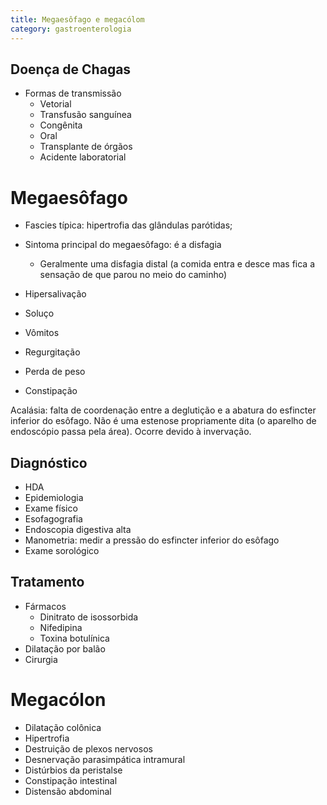 ```yaml
---
title: Megaesôfago e megacólom
category: gastroenterologia
---
```


## Doença de Chagas

* Formas de transmissão
  * Vetorial
  * Transfusão sanguínea
  * Congênita
  * Oral
  * Transplante de órgãos
  * Acidente laboratorial

# Megaesôfago

* Fascies típica: hipertrofia das glândulas parótidas;

* Sintoma principal do megaesôfago: é a disfagia
  * Geralmente uma disfagia distal (a comida entra e desce mas fica a sensação de que parou no meio do caminho)
* Hipersalivação
* Soluço
* Vômitos
* Regurgitação
* Perda de peso
* Constipação

Acalásia: falta de coordenação entre a deglutição e a abatura do esfincter inferior do esôfago. Não é uma estenose propriamente dita (o aparelho de endoscópio passa pela área). Ocorre devido à invervação.

## Diagnóstico

* HDA
* Epidemiologia
* Exame físico
* Esofagografia
* Endoscopia digestiva alta
* Manometria: medir a pressão do esfincter inferior do esôfago
* Exame sorológico

## Tratamento

* Fármacos
  * Dinitrato de isossorbida
  * Nifedipina
  * Toxina botulínica
* Dilatação por balão
* Cirurgia

# Megacólon

* Dilatação colônica
* Hipertrofia
* Destruição de plexos nervosos
* Desnervação parasimpática intramural
* Distúrbios da peristalse
* Constipação intestinal
* Distensão abdominal
